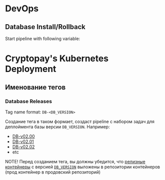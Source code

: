 # DevOps

## Database Install/Rollback

Start pipeline with following variable:
# Cryptopay's Kubernetes Deployment

## Именование тегов

### Database Releases

Tag name format: `DB-<DB_VERSION>`

Создание тега в таком формает, создаст pipeline с набором задач для деплоймента базы версии `DB_VERSION`.
Например:
* [DB-v02.00](https://gitlab.wnb:28443/cryptopay/devops/kubernetes-deployment/-/tags/DB-v02.00)
* [DB-v02.01](https://gitlab.wnb:28443/cryptopay/devops/kubernetes-deployment/-/tags/DB-v02.01)
* [DB-v02.02](https://gitlab.wnb:28443/cryptopay/devops/kubernetes-deployment/-/tags/DB-v02.02)
* etc

NOTE! Перед созданием тега, вы должны убедится, что [релизные контейнеры](https://gitlab.wnb:28443/cryptopay/database/pipelines) с версией [`DB_VERSION`](https://gitlab.wnb:28443/cryptopay/database/-/tags) выложены в репозитории контейнеров (прод контейнер в продовский репозиторий)